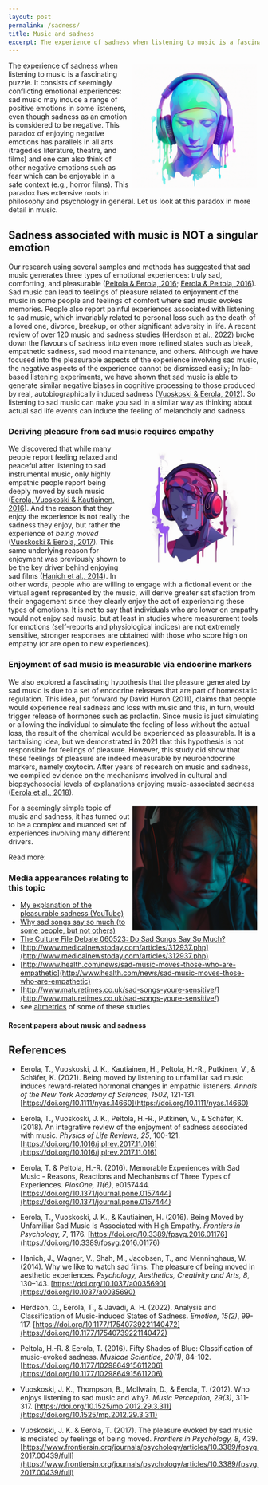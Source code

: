 ```yaml
---
layout: post
permalink: /sadness/
title: Music and sadness
excerpt: The experience of sadness when listening to music is a fascinating puzzle. It consists of seemingly conflicting emotional experiences: sad music may induce a range of positive emotions in some listeners, even though sadness as an emotion is considered to be negative. This paradox of enjoying negative emotions has parallels in all arts (tragedies literature, theatre, and films) and one can also think of other negative emotions such as fear which can be enjoyable in a safe context (e.g., horror films). This paradox has extensive roots in philosophy and psychology in general. Let us look at this paradox in more detail in music.
---
```


<style>
 .wrap {
   float: right; 
   margin: 5px;
  }
</style>


<div class="wrap">
    <img src="../images/tuomaseerola_in_white_background_sad_emotional_human_head_wit_e3e05139-067e-400a-bea9-e849bbb299b2_3.png" width="250" alt="Music and sadness"/>
</div>

The experience of sadness when listening to music is a fascinating puzzle. It consists of seemingly conflicting emotional experiences: sad music may induce a range of positive emotions in some listeners, even though sadness as an emotion is considered to be negative. This paradox of enjoying negative emotions has parallels in all arts (tragedies literature, theatre, and films) and one can also think of other negative emotions such as fear which can be enjoyable in a safe context (e.g., horror films). This paradox has extensive roots in philosophy and psychology in general. Let us look at this paradox in more detail in music.


## Sadness associated with music is NOT a singular emotion

Our research using several samples and methods has suggested that sad music generates three types of emotional experiences: truly sad, comforting, and pleasurable ([Peltola & Eerola, 2016](https://doi.org/10.1371/journal.pone.0157444); [Eerola & Peltola, 2016](https://doi.org/10.1177/1029864915611206)). Sad music can lead to feelings of pleasure related to enjoyment of the music in some people and feelings of comfort where sad music evokes memories. People also report painful experiences associated with listening to sad music, which invariably related to personal loss such as the death of a loved one, divorce, breakup, or other significant adversity in life. A recent review of over 120 music and sadness studies ([Herdson et al., 2022](https://doi.org/10.1177/17540739221140472)) broke down the flavours of sadness into even more refined states such as bleak, empathetic sadness, sad mood maintenance, and others. Although we have focused into the pleasurable aspects of the experience involving sad music, the negative aspects of the experience cannot be dismissed easily; In lab-based listening experiments, we have shown that sad music is able to generate similar negative biases in cognitive processing to those produced by real, autobiographically induced sadness ([Vuoskoski & Eerola, 2012](https://doi.org/10.1525/mp.2012.29.3.311)). So listening to sad music can make you sad in a similar way as thinking about actual sad life events can induce the feeling of melancholy and sadness.

### Deriving pleasure from sad music requires empathy

<div class="wrap">
    <img src="../images/tuomaseerola_in_white_background_sad_emotional_human_head_wit_feb34552-4f19-4e05-a477-458cee05a181_1.png" width="250" alt="Music and sadness 2"/>
</div>

We discovered that while many people report feeling relaxed and peaceful after listening to sad instrumental music, only highly empathic people report being deeply moved by such music ([Eerola, Vuoskoski & Kautiainen, 2016](https://doi.org/10.3389/fpsyg.2016.01176)). And the reason that they enjoy the experience is not really the sadness they enjoy, but rather the experience of *being moved* ([Vuoskoski & Eerola, 2017](https://www.frontiersin.org/journals/psychology/articles/10.3389/fpsyg.2017.00439/full)). This same underlying reason for enjoyment was previously shown to be the key driver behind enjoying sad films ([Hanich et al., 2014](https://doi.org/10.1037/a0035690)). In other words, people who are willing to engage with a fictional event or the virtual agent represented by the music, will derive greater satisfaction from their engagement since they clearly enjoy the act of experiencing these types of emotions. It is not to say that individuals who are lower on empathy would not enjoy sad music, but at least in studies where measurement tools for emotions (self-reports and physiological indices) are not extremely sensitive, stronger responses are obtained with those who score high on empathy (or are open to new experiences).


### Enjoyment of sad music is measurable via endocrine markers

We also explored a fascinating hypothesis that the pleasure generated by sad music is due to a set of endocrine releases that are part of homeostatic regulation. This idea, put forward by David Huron (2011), claims that people would experience real sadness and loss with music and this, in turn, would trigger release of hormones such as prolactin. Since music is just simulating or allowing the individual to simulate the feeling of loss without the actual loss, the result of the chemical would be experienced as pleasurable. It is a tantalising idea, but we demonstrated in 2021 that this hypothesis is not responsible for feelings of pleasure. However, this study did show that these feelings of pleasure are indeed measurable by neuroendocrine markers, namely oxytocin. After years of research on music and sadness, we compiled evidence on the mechanisms involved in cultural and biopsychosocial levels of explanations enjoying music-associated sadness ([Eerola et al., 2018](https://doi.org/10.1016/j.plrev.2017.11.016)). 

<div class="wrap">
    <img src="../images/tuomaseerola_person_with_headphone_listening_to_very_sad_music__ba104d39-3ed2-4182-96e4-56eb2aba62d3.png" width="250" alt="Music and sadness 3"/>
</div>


For a seemingly simple topic of music and sadness, it has turned out to be a complex and nuanced set of experiences involving many different drivers.

Read more:

### Media appearances relating to this topic

* [My explanation of the pleasurable sadness (YouTube)](https://youtu.be/Qis4KmFNMjQ)
* [Why sad songs say so much (to some people, but not others)](https://theconversation.com/why-sad-songs-say-so-much-to-some-people-but-not-others-65365)
* [The Culture File Debate 060523: Do Sad Songs Say So Much?](https://www.rte.ie/radio/podcasts/22246773-the-culture-file-debate-060523-do-sad-songs-say-s/)
* [http://www.medicalnewstoday.com/articles/312937.php](http://www.medicalnewstoday.com/articles/312937.php)
* [http://www.health.com/news/sad-music-moves-those-who-are-empathetic](http://www.health.com/news/sad-music-moves-those-who-are-empathetic)
* [http://www.maturetimes.co.uk/sad-songs-youre-sensitive/](http://www.maturetimes.co.uk/sad-songs-youre-sensitive/)
* see [altmetrics](https://frontiers.altmetric.com/details/10024574) of some of these studies

#### Recent papers about music and sadness

<script src="https://bibbase.org/show?bib=https%3A%2F%2Ftuomaseerola.github.io%2FEerola.bib&commas=true&jsonp=1&filter=keywords:sadness,type:article&folding=0&theme=simple&limit=5&hidemenu=true&authorFirst=true"></script>

## References

* Eerola, T., Vuoskoski, J. K., Kautiainen, H., Peltola, H.-R., Putkinen, V., & Schäfer, K. (2021). Being moved by listening to unfamiliar sad music induces reward-related hormonal changes in empathic listeners. _Annals of the New York Academy of Sciences, 1502_, 121-131. [https://doi.org/10.1111/nyas.14660](https://doi.org/10.1111/nyas.14660)

* Eerola, T., Vuoskoski, J. K., Peltola, H.-R., Putkinen, V., & Schäfer, K. (2018). An integrative review of the enjoyment of sadness associated with music. _Physics of Life Reviews, 25_, 100-121. [https://doi.org/10.1016/j.plrev.2017.11.016](https://doi.org/10.1016/j.plrev.2017.11.016)

* Eerola, T. & Peltola, H.-R. (2016). Memorable Experiences with Sad Music - Reasons, Reactions and Mechanisms of Three Types of Experiences. _PlosOne, 11(6)_, e0157444. [https://doi.org/10.1371/journal.pone.0157444](https://doi.org/10.1371/journal.pone.0157444)

* Eerola, T., Vuoskoski, J. K., & Kautiainen, H. (2016). Being Moved by Unfamiliar Sad Music Is Associated with High Empathy. _Frontiers in Psychology, 7_, 1176. [https://doi.org/10.3389/fpsyg.2016.01176](https://doi.org/10.3389/fpsyg.2016.01176)

* Hanich, J., Wagner, V., Shah, M., Jacobsen, T., and Menninghaus, W. (2014). Why we like to watch sad films. The pleasure of being moved in aesthetic experiences. _Psychology, Aesthetics, Creativity and Arts, 8_, 130–143. [https://doi.org/10.1037/a0035690](https://doi.org/10.1037/a0035690)

* Herdson, O., Eerola, T., & Javadi, A. H. (2022). Analysis and Classification of Music-induced States of Sadness. _Emotion, 15(2)_, 99-117. [https://doi.org/10.1177/17540739221140472](https://doi.org/10.1177/17540739221140472)

* Peltola, H.-R. & Eerola, T. (2016). Fifty Shades of Blue: Classification of music-evoked sadness. _Musicae Scientiae, 20(1)_, 84-102. [https://doi.org/10.1177/1029864915611206](https://doi.org/10.1177/1029864915611206)

* Vuoskoski, J. K., Thompson, B., McIlwain, D., & Eerola, T. (2012). Who enjoys listening to sad music and why?. _Music Perception, 29(3)_, 311-317. [https://doi.org/10.1525/mp.2012.29.3.311](https://doi.org/10.1525/mp.2012.29.3.311)

* Vuoskoski, J. K. & Eerola, T. (2017). The pleasure evoked by sad music is mediated by feelings of being moved. _Frontiers in Psychology, 8_, 439. [https://www.frontiersin.org/journals/psychology/articles/10.3389/fpsyg.2017.00439/full](https://www.frontiersin.org/journals/psychology/articles/10.3389/fpsyg.2017.00439/full) 

